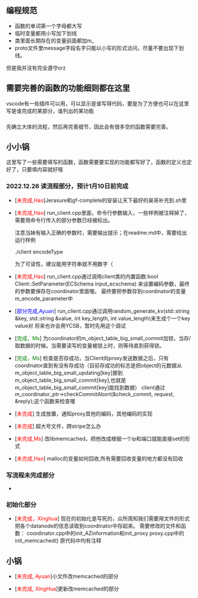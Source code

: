 ## 编程规范
* 函数的单词第一个字母都大写
* 临时变量都用小写加下划线
* 类里面长期存在的变量前面都加m_
* proto文件里message字段名字只能以小写的形式访问，尽量不要出现下划线。

但是我并没有完全遵守orz
## 需要完善的函数的功能细则都在这里
vscode有一些插件可以用，可以显示是谁写得代码，要是为了方便也可以在这里写是谁完成的某部分，谁列出的某功能
### 
先确立大体的流程，然后再完善细节，因此会有很多空的函数需要完善。
## 小小锅
这里写了一些需要填写的函数，函数需要要实现的功能都写好了，函数的定义也定好了，只要填内容就好哦

### 2022.12.26 读流程部分，预计1月10日前完成
* [<font color=Red>未完成,Hao</font>]Jerasure和gf-complete的安装让天下最好的昊哥补充到.sh里
* [<font color=Red>未完成,Hao</font>] run_client.cpp里面，命令行参数输入，一些样例被注释掉了，需要用命令行传入的部分参数已经被标出。

    注意当妹有输入正确的参数时，需要输出提示；在readme.md中，需要给出运行样例

    ./client encodeType

    为了可读性，建议能用字符串就不用数字（
* [<font color=Red>未完成,Hao</font>] run_client.cpp通过调用client类的内置函数:bool Client::SetParameter(ECSchema input_ecschema)
        来设置编码参数，最终的参数要保存在coordinator里面喔。
        最终要把参数存到coordinator的变量m_encode_parameter中
* [<font color=Blue>部分完成,Ayuan</font>] run_client.cpp通过调用random_generate_kv(std::string &key, std::string &value,
                                     int key_length, int value_length)来生成个一个key value对
            将来也许会用YCSB，暂时先用这个调试
* [<font color=Green>完成，Ms</font>] 为coordinator的m_object_table_big_small_commit加锁，当存/取数据的时候。当需要读写的变量被锁上时，则等待直到获得锁。

* [<font color=Green>完成，Ms</font>] 检查是否存成功，当Client向proxy发送数据之后，只有coordinator直到有没有存成功（目前存成功的标志是把object的元数据从m_object_table_big_small_updating[key]挪到m_object_table_big_small_commit[key],也就是m_object_table_big_small_commit[key]能找到数据）
client通过m_coordinator_ptr->checkCommitAbort(&check_commit, request, &reply);这个函数来检查喔

* [<font color=Red>未完成</font>] 生成放置，通知proxy其他的编码，其他编码的实现

* [<font color=Red>未完成</font>] 超大号文件，跨stripe怎么办

* [<font color=Red>未完成,Ms</font>] 改libmemcached，把他改成根据一个ip和端口就能直接set的形式

* [<font color=Red>未完成,Hao</font>] malloc的变量如何回收,所有需要回收变量的地方都没有回收
### 写流程未完成部分
* 
### 初始化部分
* [<font color=Red>未完成，Xinghua</font>] 现在的初始化是写死的，众所周知我们需要用文件的形式把各个datanode的信息读取到coordinator中存起来。
需要修改的文件和函数：
coordinator.cpp中的init_AZinformation和init_proxy
proxy.cpp中的init_memcached()
原代码中均有注释
## 小锅
* [<font color=Red>未完成, Ayuan</font>]小文件改memcached的部分

* [<font color=Red>未完成, XingHua</font>]更新改memcached的部分





